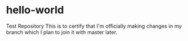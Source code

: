 # hello-world
Test Repository
This is to certify that I'm officially making changes in my branch which I plan to join it with master later.
